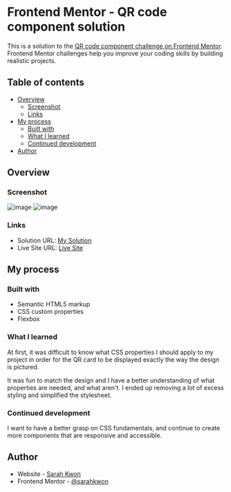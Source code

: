 # Frontend Mentor - QR code component solution

This is a solution to the [QR code component challenge on Frontend Mentor](https://www.frontendmentor.io/challenges/qr-code-component-iux_sIO_H). Frontend Mentor challenges help you improve your coding skills by building realistic projects. 

## Table of contents

- [Overview](#overview)
  - [Screenshot](#screenshot)
  - [Links](#links)
- [My process](#my-process)
  - [Built with](#built-with)
  - [What I learned](#what-i-learned)
  - [Continued development](#continued-development)
- [Author](#author)

## Overview

### Screenshot

![image](https://user-images.githubusercontent.com/55962587/225312106-fc7618f8-e74b-49c0-9fb9-809ba1badc89.png)
![image](https://user-images.githubusercontent.com/55962587/225314642-77e46e1d-c1d5-4bcd-8fc3-d12f3fe48c5d.png)

### Links

- Solution URL: [My Solution](https://github.com/sarahkwon/QR-code-component)
- Live Site URL: [Live Site](https://sarahkwon.github.io/QR-code-component/)

## My process

### Built with

- Semantic HTML5 markup
- CSS custom properties
- Flexbox

### What I learned

At first, it was difficult to know what CSS properties I should apply to my project in order for the QR card to be displayed exactly the way the design is pictured. 

It was fun to match the design and I have a better understanding of what properties are needed, and what aren't. I ended up removing a lot of excess styling and simplified the stylesheet.

### Continued development

I want to have a better grasp on CSS fundamentals, and continue to create more components that are responsive and accessible. 

## Author

- Website - [Sarah Kwon](https://sarahkwon.github.io/)
- Frontend Mentor - [@sarahkwon](https://www.frontendmentor.io/profile/sarahkwon)
